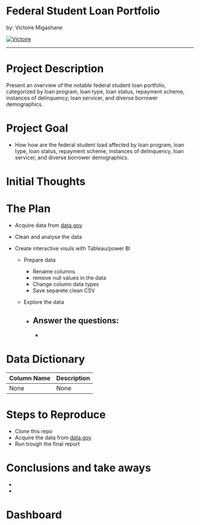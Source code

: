 # <a name="top"></a> Federal Student Loan Portfolio

by: Victoire Migashane

<p>
  <a href="https://github.com/MigashaneVictoire" target="_blank">
    <img alt="Victoire" src="https://img.shields.io/github/followers/MigashaneVictoire?label=Follow_Victoire&style=social" />
  </a>
</p>

---

# Project Description
Present an overview of the notable federal student loan portfolio, categorized by loan program, loan type, loan status, repayment scheme, instances of delinquency, loan servicer, and diverse borrower demographics.

# Project Goal
  * How how are the federal student load affected by loan program, loan type, loan status, repayment scheme, instances of delinquency, loan servicer, and diverse borrower demographics.

# Initial Thoughts


# The Plan
* Acquire data from [data.gov](https://catalog.data.gov/dataset/federal-student-loan-portfolio-2e077)
* Clean and analyse the data
* Create interactive visuls with Tableau/power BI
    
  * Prepare data
    * Rename columns
    * remove null values in the data
    * Change column data types
    * Save separete clean CSV
      
  * Explore the data
    * Answer the questions:
        - 
        - 

# Data Dictionary

| Column Name       | Description                                                                      |
|-------------------|----------------------------------------------------------------------------------|
|None|None|


# Steps to Reproduce
  * Clone this repo
  * Acquire the data from [data.gov](https://catalog.data.gov/dataset/federal-student-loan-portfolio-2e077)
  * Run trough the final report

# Conclusions and take aways

- 
- 
    
# Dashboard

<!-- [![Migration Image](migration_dash_image.png)](https://public.tableau.com/views/HouseholdMigrationPatternsintheUSandCanada/migration?:language=en-US&:display_count=n&:origin=viz_share_link) -->

